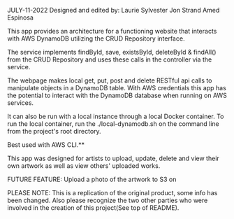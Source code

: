 JULY-11-2022 Designed and edited by: Laurie Sylvester Jon Strand Amed Espinosa

This app provides an architecture for a functioning website that interacts with AWS DynamoDB utilizing the CRUD Repository interface.

The service implements findById, save, existsById, deleteById & findAll() from the CRUD Repository and uses these calls in the controller via the service.

The webpage makes local get, put, post and delete RESTful api calls to manipulate objects in a DynamoDB table. With AWS credentials this app has the potential to interact with the DynamoDB database when running on AWS services.

It can also be run with a local instance through a local Docker container. To run the local container, run the ./local-dynamodb.sh on the command line from the project's root directory.

Best used with AWS CLI.**

This app was designed for artists to upload, update, delete and view their own artwork as well as view others' uploaded works.

FUTURE FEATURE:
Upload a photo of the artwork to S3 on 

PLEASE NOTE:
This is a replication of the original product, some info has been changed.
Also please recognize the two other parties who were involved in the creation of this project(See top of README).
